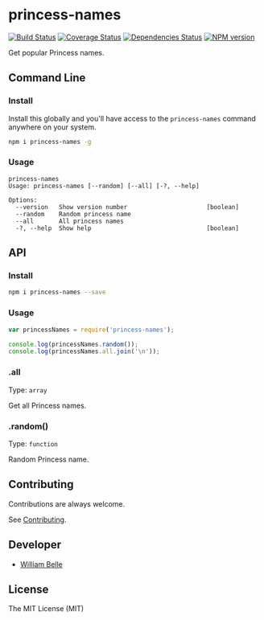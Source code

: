 princess-names
==============

[![Build Status][github-actions-image]][github-actions-url]
[![Coverage Status][coveralls-image]][coveralls-url]
[![Dependencies Status][librariesio-image]][librariesio-url]
[![NPM version][npm-image]][npm-url]

Get popular Princess names.

Command Line
------------

### Install

Install this globally and you'll have access to the `princess-names` command
anywhere on your system.

```bash
npm i princess-names -g
```

### Usage

```console
princess-names
Usage: princess-names [--random] [--all] [-?, --help]

Options:
  --version   Show version number                      [boolean]
  --random    Random princess name
  --all       All princess names
  -?, --help  Show help                                [boolean]
```

API
---

### Install

```bash
npm i princess-names --save 
```

### Usage

```javascript
var princessNames = require('princess-names');

console.log(princessNames.random());
console.log(princessNames.all.join('\n'));
```

### .all

Type: `array`

Get all Princess names.

### .random()

Type: `function`

Random Princess name.

Contributing
------------

Contributions are always welcome.

See [Contributing](CONTRIBUTING.md).

Developer
---------

  * [William Belle](https://github.com/williambelle)

License
-------

The MIT License (MIT)

[npm-image]: https://img.shields.io/npm/v/princess-names.svg
[npm-url]: https://www.npmjs.com/package/princess-names
[github-actions-image]: https://github.com/williambelle/princess-names/workflows/Build/badge.svg
[github-actions-url]: https://github.com/williambelle/princess-names/actions
[coveralls-image]: https://coveralls.io/repos/github/williambelle/princess-names/badge.svg
[coveralls-url]: https://coveralls.io/github/williambelle/princess-names
[librariesio-image]: https://img.shields.io/librariesio/release/npm/princess-names
[librariesio-url]: https://libraries.io/github/williambelle/princess-names
